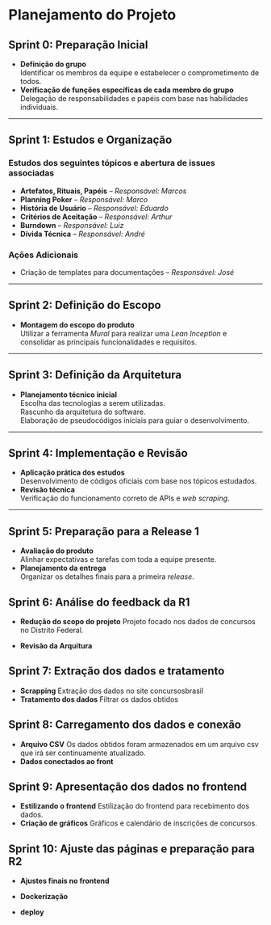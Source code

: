 # Planejamento do Projeto

## Sprint 0: Preparação Inicial

- **Definição do grupo**  
  Identificar os membros da equipe e estabelecer o comprometimento de todos.  
- **Verificação de funções específicas de cada membro do grupo**  
  Delegação de responsabilidades e papéis com base nas habilidades individuais.  

---

## Sprint 1: Estudos e Organização  

### **Estudos dos seguintes tópicos e abertura de issues associadas**  

- **Artefatos, Rituais, Papéis** – *Responsável: Marcos*  
- **Planning Poker** – *Responsável: Marco*  
- **História de Usuário** – *Responsável: Eduardo*  
- **Critérios de Aceitação** – *Responsável: Arthur*  
- **Burndown** – *Responsável: Luiz*  
- **Dívida Técnica** – *Responsável: André*  

### **Ações Adicionais**  

- Criação de templates para documentações – *Responsável: José*  

---

## Sprint 2: Definição do Escopo  

- **Montagem do escopo do produto**  
  Utilizar a ferramenta *Mural* para realizar uma *Lean Inception* e consolidar as principais funcionalidades e requisitos.  

---

## Sprint 3: Definição da Arquitetura  

- **Planejamento técnico inicial**  
   Escolha das tecnologias a serem utilizadas.  
   Rascunho da arquitetura do software.  
   Elaboração de pseudocódigos iniciais para guiar o desenvolvimento.  

---

## Sprint 4: Implementação e Revisão  

- **Aplicação prática dos estudos**  
   Desenvolvimento de códigos oficiais com base nos tópicos estudados.  
- **Revisão técnica**  
   Verificação do funcionamento correto de APIs e *web scraping*.  

---

## Sprint 5: Preparação para a Release 1  

- **Avaliação do produto**  
   Alinhar expectativas e tarefas com toda a equipe presente.  
- **Planejamento da entrega**  
   Organizar os detalhes finais para a primeira *release*.

## Sprint 6: Análise do feedback da R1

- **Redução do scopo do projeto**
   Projeto focado nos dados de concursos no Distrito Federal.

- **Revisão da Arquitura**

## Sprint 7: Extração dos dados e tratamento

- **Scrapping**
   Extração dos dados no site concursosbrasil
- **Tratamento dos dados**
   Filtrar os dados obtidos

## Sprint 8: Carregamento dos dados e conexão

- **Arquivo CSV**
   Os dados obtidos foram armazenados em um arquivo csv que irá ser continuamente atualizado.
- **Dados conectados ao front**

## Sprint 9: Apresentação dos dados no frontend

- **Estilizando o frontend**
   Estilização do frontend para recebimento dos dados.
- **Criação de gráficos**
   Gráficos e calendário de inscrições de concursos.

## Sprint 10: Ajuste das páginas e preparação para R2

- **Ajustes finais no frontend**

- **Dockerização**

- **deploy**
